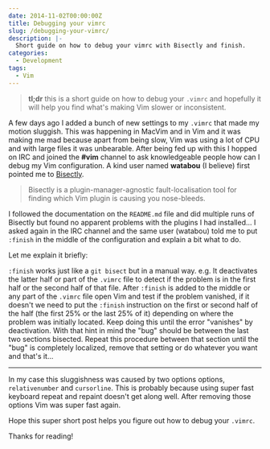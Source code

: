 ```yaml
---
date: 2014-11-02T00:00:00Z
title: Debugging your vimrc
slug: /debugging-your-vimrc/
description: |-
  Short guide on how to debug your vimrc with Bisectly and finish.
categories:
  - Development
tags:
  - Vim
---
```


> **tl;dr** this is a short guide on how to debug your `.vimrc` and hopefully it
will help you find what's making Vim slower or inconsistent.

A few days ago I added a bunch of new settings to my `.vimrc` that made my
motion sluggish. This was happening in MacVim and in Vim and it was making me
mad because apart from being slow, Vim was using a lot of CPU and with large
files it was unbearable. After being fed up with this I hopped on IRC and joined
the **#vim** channel to ask knowledgeable people how can I debug my Vim
configuration. A kind user named **watabou** (I believe) first pointed me to
[Bisectly][bisectly].

> Bisectly is a plugin-manager-agnostic fault-localisation tool for finding
which Vim plugin is causing you nose-bleeds.

I followed the documentation on the `README.md` file and did multiple runs of
Bisectly but found no apparent problems with the plugins I had installed... I
asked again in the IRC channel and the same user (watabou) told me to put
`:finish` in the middle of the configuration and explain a bit what to do.

Let me explain it briefly:

`:finish` works just like a `git bisect` but in a manual way. e.g. It
deactivates the latter half or part of the `.vimrc` file to detect if the
problem is in the first half or the second half of that file. After `:finish` is
added to the middle or any part of the `.vimrc` file open Vim and test if the
problem vanished, if it doesn't we need to put the `:finish` instruction on the
first or second half of the half (the first 25% or the last 25% of it) depending
on where the problem was initially located. Keep doing this until the error
"vanishes" by deactivation. With that hint in mind the "bug" should be between
the last two sections bisected. Repeat this procedure between that section until
the "bug" is completely localized, remove that setting or do whatever you want
and that's it...

---

In my case this sluggishness was caused by two options options, `relativenumber`
and `cursorline`. This is probably because using super fast keyboard repeat and
repaint doesn't get along well. After removing those options Vim was super fast
again.

Hope this super short post helps you figure out how to debug your `.vimrc`.

Thanks for reading!

[bisectly]: https://github.com/dahu/bisectly
